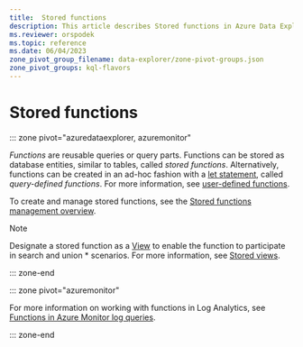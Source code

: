 ```yaml
---
title:  Stored functions
description: This article describes Stored functions in Azure Data Explorer.
ms.reviewer: orspodek
ms.topic: reference
ms.date: 06/04/2023
zone_pivot_group_filename: data-explorer/zone-pivot-groups.json
zone_pivot_groups: kql-flavors
---
```

# Stored functions

::: zone pivot="azuredataexplorer, azuremonitor"

*Functions* are reusable queries or query parts. Functions can be stored as database entities, similar to tables, called *stored functions*. Alternatively, functions can be created in an ad-hoc fashion with a [let statement](../letstatement.md), called *query-defined functions*. For more information, see [user-defined functions](../functions/user-defined-functions.md).

To create and manage stored functions, see the [Stored functions management overview](../../management/functions.md).

> [!NOTE]
> Designate a stored function as a [View](../../query/schema-entities/views.md) to enable the function to participate in search and union * scenarios. For more information, see [Stored views](views#stored-views).

::: zone-end

::: zone pivot="azuremonitor"

For more information on working with functions in Log Analytics, see [Functions in Azure Monitor log queries](/azure/azure-monitor/logs/functions).

::: zone-end
